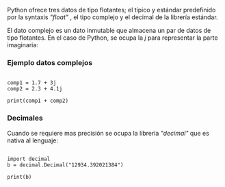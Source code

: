 
Python ofrece tres datos de tipo flotantes; el típico y estándar predefinido por la syntaxis *"float"* , el tipo complejo y el decimal de la librería estándar.  

El dato complejo es un dato inmutable que almacena un par de datos de tipo flotantes. En el caso de Python, se ocupa la *j* para representar la parte imaginaria: 

### Ejemplo datos complejos 

```jupyter 

comp1 = 1.7 + 3j
comp2 = 2.3 + 4.1j 

print(comp1 + comp2)

```


### Decimales 

Cuando se requiere mas precisión se ocupa la librería *"decimal"* que es nativa al lenguaje: 

```jupyter 

import decimal 
b = decimal.Decimal("12934.392021384")

print(b)

```

